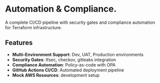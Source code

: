# Automation & Compliance.

A complete CI/CD pipeline with security gates and compliance automation for Terraform infrastructure.

## Features

- **Multi-Environment Support**: Dev, UAT, Production environments
- **Security Gates**: tfsec, checkov, gitleaks integration
- **Compliance Automation**: Policy-as-code with OPA
- **GitHub Actions CI/CD**: Automated deployment pipeline
- **Mock AWS Resources**: development setup

